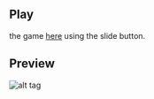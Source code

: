 ## Play
the game [here](https://alexanderspace100.github.io/a_fractal_tree/) using the slide button.

## Preview
![alt tag](https://cloud.githubusercontent.com/assets/19293377/24418490/cf14f558-13f4-11e7-882b-8d76c1afc727.png)
